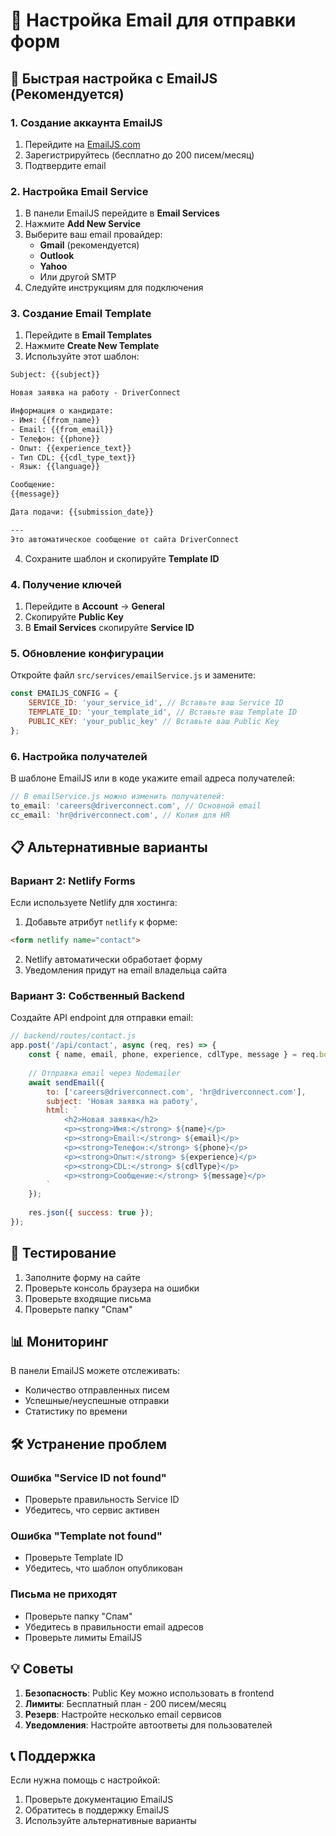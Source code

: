 # 📧 Настройка Email для отправки форм

## 🚀 Быстрая настройка с EmailJS (Рекомендуется)

### 1. Создание аккаунта EmailJS
1. Перейдите на [EmailJS.com](https://www.emailjs.com/)
2. Зарегистрируйтесь (бесплатно до 200 писем/месяц)
3. Подтвердите email

### 2. Настройка Email Service
1. В панели EmailJS перейдите в **Email Services**
2. Нажмите **Add New Service**
3. Выберите ваш email провайдер:
   - **Gmail** (рекомендуется)
   - **Outlook**
   - **Yahoo**
   - Или другой SMTP
4. Следуйте инструкциям для подключения

### 3. Создание Email Template
1. Перейдите в **Email Templates**
2. Нажмите **Create New Template**
3. Используйте этот шаблон:

```html
Subject: {{subject}}

Новая заявка на работу - DriverConnect

Информация о кандидате:
- Имя: {{from_name}}
- Email: {{from_email}}
- Телефон: {{phone}}
- Опыт: {{experience_text}}
- Тип CDL: {{cdl_type_text}}
- Язык: {{language}}

Сообщение:
{{message}}

Дата подачи: {{submission_date}}

---
Это автоматическое сообщение от сайта DriverConnect
```

4. Сохраните шаблон и скопируйте **Template ID**

### 4. Получение ключей
1. Перейдите в **Account** → **General**
2. Скопируйте **Public Key**
3. В **Email Services** скопируйте **Service ID**

### 5. Обновление конфигурации
Откройте файл `src/services/emailService.js` и замените:

```javascript
const EMAILJS_CONFIG = {
    SERVICE_ID: 'your_service_id', // Вставьте ваш Service ID
    TEMPLATE_ID: 'your_template_id', // Вставьте ваш Template ID  
    PUBLIC_KEY: 'your_public_key' // Вставьте ваш Public Key
};
```

### 6. Настройка получателей
В шаблоне EmailJS или в коде укажите email адреса получателей:

```javascript
// В emailService.js можно изменить получателей:
to_email: 'careers@driverconnect.com', // Основной email
cc_email: 'hr@driverconnect.com', // Копия для HR
```

## 📋 Альтернативные варианты

### Вариант 2: Netlify Forms
Если используете Netlify для хостинга:

1. Добавьте атрибут `netlify` к форме:
```html
<form netlify name="contact">
```

2. Netlify автоматически обработает форму
3. Уведомления придут на email владельца сайта

### Вариант 3: Собственный Backend
Создайте API endpoint для отправки email:

```javascript
// backend/routes/contact.js
app.post('/api/contact', async (req, res) => {
    const { name, email, phone, experience, cdlType, message } = req.body;
    
    // Отправка email через Nodemailer
    await sendEmail({
        to: ['careers@driverconnect.com', 'hr@driverconnect.com'],
        subject: 'Новая заявка на работу',
        html: `
            <h2>Новая заявка</h2>
            <p><strong>Имя:</strong> ${name}</p>
            <p><strong>Email:</strong> ${email}</p>
            <p><strong>Телефон:</strong> ${phone}</p>
            <p><strong>Опыт:</strong> ${experience}</p>
            <p><strong>CDL:</strong> ${cdlType}</p>
            <p><strong>Сообщение:</strong> ${message}</p>
        `
    });
    
    res.json({ success: true });
});
```

## 🔧 Тестирование

1. Заполните форму на сайте
2. Проверьте консоль браузера на ошибки
3. Проверьте входящие письма
4. Проверьте папку "Спам"

## 📊 Мониторинг

В панели EmailJS можете отслеживать:
- Количество отправленных писем
- Успешные/неуспешные отправки
- Статистику по времени

## 🛠️ Устранение проблем

### Ошибка "Service ID not found"
- Проверьте правильность Service ID
- Убедитесь, что сервис активен

### Ошибка "Template not found"  
- Проверьте Template ID
- Убедитесь, что шаблон опубликован

### Письма не приходят
- Проверьте папку "Спам"
- Убедитесь в правильности email адресов
- Проверьте лимиты EmailJS

## 💡 Советы

1. **Безопасность**: Public Key можно использовать в frontend
2. **Лимиты**: Бесплатный план - 200 писем/месяц
3. **Резерв**: Настройте несколько email сервисов
4. **Уведомления**: Настройте автоответы для пользователей

## 📞 Поддержка

Если нужна помощь с настройкой:
1. Проверьте документацию EmailJS
2. Обратитесь в поддержку EmailJS
3. Используйте альтернативные варианты
